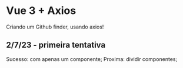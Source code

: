 # Vue 3 + Axios

Criando um Github finder, usando axios!

## 2/7/23 - primeira tentativa
Sucesso: com apenas um componente;
Proxima: dividir componentes;